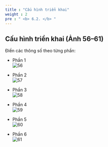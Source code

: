 ```yaml
---
title : "Cấu hình triển khai"
weight : 2
pre : " <b> 6.2. </b> "
---
```


## Cấu hình triển khai (Ảnh 56–61)

Điền các thông số theo từng phần:

- Phần 1  
![56](/images/erp/56.png)

- Phần 2  
![57](/images/erp/57.png)

- Phần 3  
![58](/images/erp/58.png)

- Phần 4  
![59](/images/erp/59.png)

- Phần 5  
![60](/images/erp/60.png)

- Phần 6  
![61](/images/erp/61.png)
